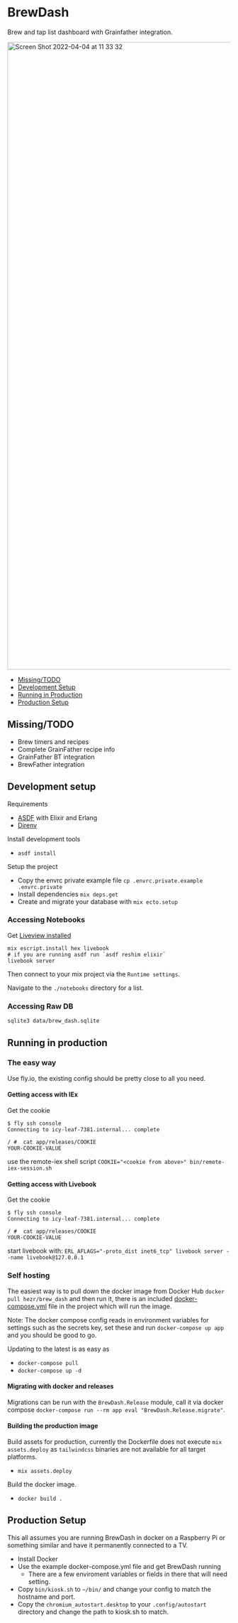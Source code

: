 # BrewDash

Brew and tap list dashboard with Grainfather integration.

<img width="1413" alt="Screen Shot 2022-04-04 at 11 33 32" src="https://user-images.githubusercontent.com/244021/161609092-f93ebee0-e5fa-4e68-ba6c-6f9e52c48cc3.png">

- [Missing/TODO](#missing-todo)
- [Development Setup](#development-setup)
- [Running in Production](#running-in-production)
- [Production Setup](#production-setup)

## Missing/TODO

- Brew timers and recipes
- Complete GrainFather recipe info
- GrainFather BT integration
- BrewFather integration

## Development setup

Requirements
- [ASDF](https://asdf-vm.com/#/) with Elixir and Erlang
- [Direnv](https://direnv.net)

Install development tools

  - `asdf install`

Setup the project

  * Copy the envrc private example file `cp .envrc.private.example .envrc.private`
  * Install dependencies `mix deps.get`
  * Create and migrate your database with `mix ecto.setup`

### Accessing Notebooks

Get [Liveview installed](https://fly.io/blog/livebook-for-app-documentation/)

```
mix escript.install hex livebook
# if you are running asdf run `asdf reshim elixir`
livebook server
```

Then connect to your mix project via the `Runtime settings`.

Navigate to the `./notebooks` directory for a list.

### Accessing Raw DB

`sqlite3 data/brew_dash.sqlite`

## Running in production

### The easy way

Use fly.io, the existing config should be pretty close to all you need.

#### Getting access with IEx

Get the cookie

```
$ fly ssh console
Connecting to icy-leaf-7381.internal... complete

/ #  cat app/releases/COOKIE
YOUR-COOKIE-VALUE
```

use the remote-iex shell script `COOKIE="<cookie from above>" bin/remote-iex-session.sh`

#### Getting access with Livebook

Get the cookie

```
$ fly ssh console
Connecting to icy-leaf-7381.internal... complete

/ #  cat app/releases/COOKIE
YOUR-COOKIE-VALUE
```

start livebook with: `ERL_AFLAGS="-proto_dist inet6_tcp" livebook server --name livebook@127.0.0.1`

### Self hosting

The easiest way is to pull down the docker image from Docker Hub
`docker pull hezr/brew_dash` and then run it, there is an included
[docker-compose.yml](./docker-compose.yml) file in the project which
will run the image.

Note: The docker compose config reads in environment variables for
settings such as the secrets key, set these and run `docker-compose up app`
and you should be good to go.

Updating to the latest is as easy as

  - `docker-compose pull`
  - `docker-compose up -d`

#### Migrating with docker and releases

Migrations can be run with the `BrewDash.Release` module, call it via docker
compose `docker-compose run --rm app eval "BrewDash.Release.migrate"`.

#### Building the production image

Build assets for production, currently the Dockerfile does not
execute `mix assets.deploy` as `tailwindcss` binaries are not available
for all target platforms.

  - `mix assets.deploy`

Build the docker image.

  - `docker build .`

## Production Setup

This all assumes you are running BrewDash in docker on a Raspberry Pi or
something similar and have it permanently connected to a TV.

- Install Docker
- Use the example docker-compose.yml file and get BrewDash running
  - There are a few enviroment variables or fields in there that will need setting.
- Copy `bin/kiosk.sh` to `~/bin/` and change your config to match the hostname and port.
- Copy the `chromium_autostart.desktop` to your `.config/autostart` directory and change the path to kiosk.sh to match.
